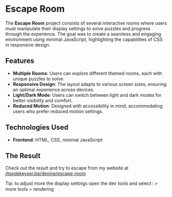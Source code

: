 # Escape Room
The **Escape Room** project consists of several interactive rooms where users must manipulate their display settings to solve puzzles and progress through the experience. The goal was to create a seamless and engaging environment using minimal JavaScript, highlighting the capabilities of CSS in responsive design.

## Features

* **Multiple Rooms**: Users can explore different themed rooms, each with unique puzzles to solve.
* **Responsive Design**: The layout adapts to various screen sizes, ensuring an optimal experience across devices.
* **Light/Dark Mode**: Users can switch between light and dark modes for better visibility and comfort.
* **Reduced Motion**: Designed with accessibility in mind, accommodating users who prefer reduced motion settings.

## Technologies Used

* **Frontend**: HTML, CSS, minimal JavaScript

## The Result

Check out the result and try to escape from my website at [jitsedekeyser.be/devine/escape-room](https://jitsedekeyser.be/devine/escape-room)

Tip: to adjust more the display settings open the dev tools and select ⫶ > more tools > rendering
